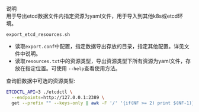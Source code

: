 说明  
用于导出etcd数据文件内指定资源为yaml文件，用于导入到其他k8s或etcd环境。  

`export_etcd_resources.sh`
- 读取`export.conf`中配置，指定数据导出存放的目录，指定其他配置。详见文件中说明。  
- 读取`resources.txt`中的资源类型，导出资源类型下所有资源为yaml文件，存放在指定位置。可使用 `--help`查看使用方法。

查询旧数据中可选的资源类型:  
```bash
ETCDCTL_API=3 ./etcdctl \
  --endpoints=http://127.0.0.1:2389 \
  get --prefix "" --keys-only | awk -F '/' '{if(NF >= 2) print $(NF-1)}' | sort | uniq -c
```
